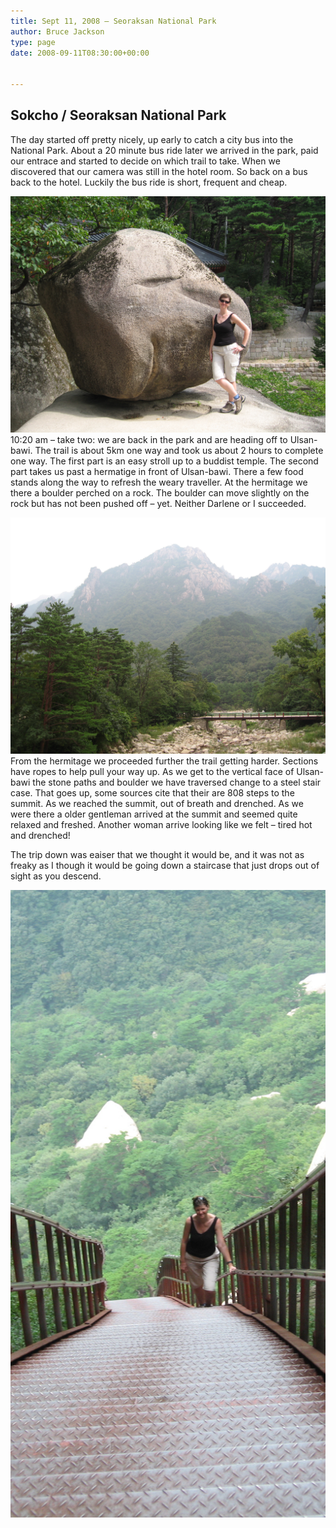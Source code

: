 ```yaml
---
title: Sept 11, 2008 – Seoraksan National Park
author: Bruce Jackson
type: page
date: 2008-09-11T08:30:00+00:00


---
```

## Sokcho / Seoraksan National Park

The day started off pretty nicely, up early to catch a city bus into the National Park. About a 20 minute bus ride later we arrived in the park, paid our entrace and started to decide on which trail to take. When we discovered that our camera was still in the hotel room. So back on a bus back to the hotel. Luckily the bus ride is short, frequent and cheap.

![IMG_0637.JPG](images/IMG_0637.jpg)
10:20 am – take two: we are back in the park and are heading off to Ulsan-bawi. The trail is about 5km one way and took us about 2 hours to complete one way. The first part is an easy stroll up to a buddist temple. The second part takes us past a hermatige in front of Ulsan-bawi. There a few food stands along the way to refresh the weary traveller. At the hermitage we there a boulder perched on a rock. The boulder can move slightly on the rock but has not been pushed off – yet. Neither Darlene or I succeeded. 

![IMG_0663.JPG](images/IMG_0663.jpg)
From the hermitage we proceeded further the trail getting harder. Sections have ropes to help pull your way up. As we get to the vertical face of Ulsan-bawi the stone paths and boulder we have traversed change to a steel stair case. That goes up, some sources cite that their are 808 steps to the summit. As we reached the summit, out of breath and drenched. As we were there a older gentleman arrived at the summit and seemed quite relaxed and freshed. Another woman arrive looking like we felt – tired hot and drenched!

The trip down was eaiser that we thought it would be, and it was not as freaky as I though it would be going down a staircase that just drops out of sight as you descend.

![IMG_0648.JPG](images/IMG_0648.jpg)
